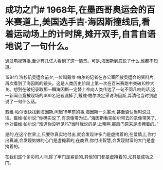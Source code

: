 # 成功之门# 1968年,在墨西哥奥运会的百米赛道上,美国选手吉·海因斯撞线后,看着运动场上的计时牌,摊开双手,自言自语地说了一句什么。  

 通过电视转播,至少有几亿人看到了这一情景。可是,海因斯到底说了什么,谁都不知道。  

 1984年洛杉矶奥运会前夕,一位叫戴维·帕尔的记者在办公室回放奥运会的资料片,再次看到了海因斯的镜头。这是人类历史阶段上第一次在百米赛跑中突破10秒大关。想到在破纪录取那一瞬海因斯一定替上帝向人类传达了一句不同凡响的话,这一新闻点竟被现场的400名记者漏掉了,戴维·帕尔决定采访海因斯,弄清他当时到底说了一句什么话。  

 戴维·帕尔很快找到海因斯,问起16年前的事,海因斯一头雾水,甚至否认当时说过话。戴维·帕尔说:“你确实说了,有录像带为证。”海因斯看完帕尔带去的录像带笑了,他对戴维·帕尔说:“难道你没听见吗?当时我说的是:上帝啊,那扇门原来是虚掩着的。”  

 是的,在这个世界上,只要你真实地付出,就会发现许多门是虚掩着的,在爱情上,你付出真诚,会发现姑娘的心门是虚掩着的;在商界,你付出智慧,会发现财富的大门是虚掩着的。  

 在我们这个多彩的人间,除了牢门是紧锁的,其他的门都是虚掩着的,尤其是成功之门。
 
